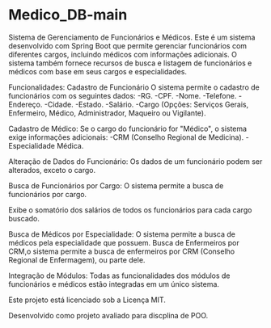 ﻿# Medico_DB-main
Sistema de Gerenciamento de Funcionários e Médicos.
Este é um sistema desenvolvido com Spring Boot que permite gerenciar funcionários com diferentes cargos, incluindo médicos com informações adicionais. O sistema também fornece recursos de busca e listagem de funcionários e médicos com base em seus cargos e especialidades.

Funcionalidades:
Cadastro de Funcionário
O sistema permite o cadastro de funcionários com os seguintes dados:
-RG.
-CPF.
-Nome.
-Telefone.
-Endereço.
-Cidade.
-Estado.
-Salário.
-Cargo (Opções: Serviços Gerais, Enfermeiro, Médico, Administrador, Maqueiro ou Vigilante).

Cadastro de Médico:
Se o cargo do funcionário for "Médico", o sistema exige informações adicionais:
-CRM (Conselho Regional de Medicina).
-Especialidade Médica.

Alteração de Dados do Funcionário:
Os dados de um funcionário podem ser alterados, exceto o cargo.

Busca de Funcionários por Cargo:
O sistema permite a busca de funcionários por cargo.

Exibe o somatório dos salários de todos os funcionários para cada cargo buscado.

Busca de Médicos por Especialidade:
O sistema permite a busca de médicos pela especialidade que possuem.
Busca de Enfermeiros por CRM,o sistema permite a busca de enfermeiros por CRM (Conselho Regional de Enfermagem), ou parte dele.

Integração de Módulos:
Todas as funcionalidades dos módulos de funcionários e médicos estão integradas em um único sistema.

Este projeto está licenciado sob a Licença MIT.

Desenvolvido como projeto avaliado para discplina de POO.
